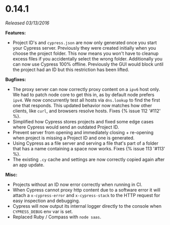 # 0.14.1

*Released 03/13/2016*

**Features:**

- Project ID's and `cypress.json` are now only generated once you start your Cypress server. Previously they were created initially when you choose the project folder. This now means you won't have to cleanup excess files if you accidentally select the wrong folder. Additionally you can now use Cypress 100% offline. Previously the GUI would block until the project had an ID but this restriction has been lifted.

**Bugfixes:**

- The proxy server can now correctly proxy content on a `ipv6` host only. We had to patch node core to get this in, as by default node prefers `ipv4`. We now concurrently test all hosts via `dns.lookup` to find the first one that responds. This updated behavior now matches how other clients, like `curl`, and browsers resolve hosts. Fixes {% issue 112 '#112' %}.
- Simplified how Cypress stores projects and fixed some edge cases where Cypress would send an outdated Project ID.
- Prevent server from opening and immediately closing + re-opening when project is missing a Project ID and one is generated.
- Using Cypress as a file server and serving a file that's part of a folder that has a name containing a space now works. Fixes {% issue 113 '#113' %}.
- The existing `.cy` cache and settings are now correctly copied again after an app update.

**Misc:**

- Projects without an ID now error correctly when running in CI.
- When Cypress cannot proxy http content due to a software error it will attach a `x-cypress-error` and `x-cypress-stack` to the HTTP request for easy inspection and debugging.
- Cypress will now output its internal logger directly to the console when `CYPRESS_DEBUG` env var is set.
- Replaced Ruby / Compass with `node saas`.

